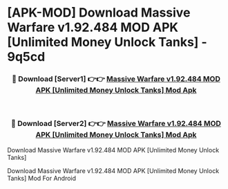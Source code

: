 # [APK-MOD] Download Massive Warfare v1.92.484 MOD APK [Unlimited Money Unlock Tanks] - 9q5cd


<div align="center">
<h3>🔴 Download [Server1] 👉👉 <a href="https://apk-comot.site?title=Massive_Warfare_v1.92.484_MOD_APK_[Unlimited_Money_Unlock_Tanks]">Massive Warfare v1.92.484 MOD APK [Unlimited Money Unlock Tanks] Mod Apk</a></h3><br>
<h3>🔴 Download [Server2] 👉👉 <a href="https://apk-comot.site?title=Massive_Warfare_v1.92.484_MOD_APK_[Unlimited_Money_Unlock_Tanks]">Massive Warfare v1.92.484 MOD APK [Unlimited Money Unlock Tanks] Mod Apk</a></h3>
</div>



Download Massive Warfare v1.92.484 MOD APK [Unlimited Money Unlock Tanks] 

Download Massive Warfare v1.92.484 MOD APK [Unlimited Money Unlock Tanks] Mod For Android